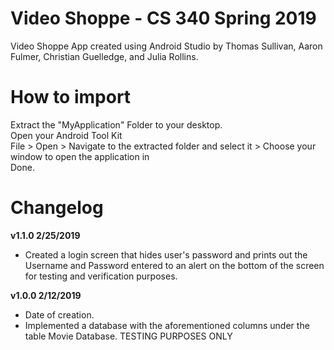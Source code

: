 # Video Shoppe - CS 340 Spring 2019

Video Shoppe App created using Android Studio by Thomas Sullivan, Aaron Fulmer, Christian Guelledge, and Julia Rollins.

# How to import

Extract the "MyApplication" Folder to your desktop.  
Open your Android Tool Kit  
File > Open > Navigate to the extracted folder and select it > Choose your window to open the application in  
Done.  
  
# Changelog

**v1.1.0 2/25/2019**
- Created a login screen that hides user's password and prints out the Username and Password entered to an alert on the bottom of the screen for testing and verification purposes.

**v1.0.0 2/12/2019**  
- Date of creation.  
- Implemented a database with the aforementioned columns under the table Movie Database. TESTING PURPOSES ONLY
